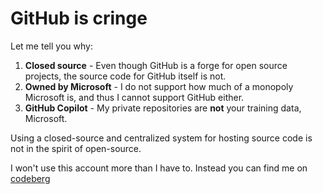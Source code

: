 # GitHub is cringe

Let me tell you why:

1. **Closed source** - Even though GitHub is a forge for open source projects, the source code for GitHub itself is not.
1. **Owned by Microsoft** - I do not support how much of a monopoly Microsoft is, and thus I cannot support GitHub either.
1. **GitHub Copilot** - My private repositories are **not** your training data, Microsoft.

Using a closed-source and centralized system for hosting source code is not in the spirit of open-source.

I won't use this account more than I have to. Instead you can find me on [codeberg](https://codeberg.org/NomisIV)
